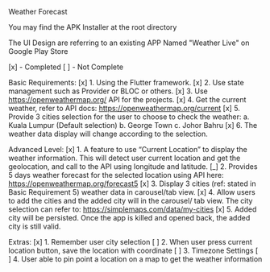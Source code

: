 Weather Forecast

You may find the APK Installer at the root directory

The UI Design are referring to an existing APP Named "Weather Live" on Google Play Store

[x] - Completed [ ] - Not Complete

Basic Requirements: 
[x] 1. Using the Flutter framework. 
[x] 2. Use state management such as Provider or BLOC or others.
[x] 3. Use https://openweathermap.org/ API for the projects. 
[x] 4. Get the current weather, refer to API docs: https://openweathermap.org/current
[x] 5. Provide 3 cities selection for the user to choose to check the weather: a. Kuala Lumpur (Default selection) b. George Town c. Johor Bahru 
[x] 6. The weather data display will change according to the selection.

Advanced Level: 
[x] 1. A feature to use “Current Location” to display the weather information. This will detect user current location and get the geolocation, and call to the API using longitude and latitude.
[_] 2. Provides 5 days weather forecast for the selected location using API here: https://openweathermap.org/forecast5 
[x] 3. Display 3 cities (ref: stated in Basic Requirement 5) weather data in carousel/tab view.
[x] 4. Allow users to add the cities and the added city will in the carousel/ tab view. The city selection can refer to: https://simplemaps.com/data/my-cities 
[x] 5. Added city will be persisted. Once the app is killed and opened back, the added city is still valid.

Extras: 
[x] 1. Remember user city selection 
[ ] 2. When user press current location button, save the location with coordinate 
[ ] 3. Timezone Settings 
[ ] 4. User able to pin point a location on a map to get the weather information
